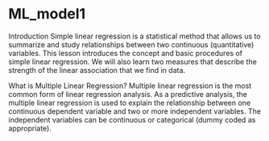 # ML_model1
Introduction
Simple linear regression is a statistical method that allows us to summarize and study relationships between two continuous (quantitative) variables. This lesson introduces the concept and basic procedures of simple linear regression. We will also learn two measures that describe the strength of the linear association that we find in data.

What is Multiple Linear Regression?
Multiple linear regression is the most common form of linear regression analysis.  As a predictive analysis, the multiple linear regression is used to explain the relationship between one continuous dependent variable and two or more independent variables.  The independent variables can be continuous or categorical (dummy coded as appropriate).
